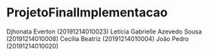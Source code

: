 # ProjetoFinalImplementacao
Djhonata Everton (20191214010023)
Letícia Gabrielle Azevedo Sousa (20191214010008)
Cecília Beatriz (20191214010004)
João Pedro (20191214010020)

